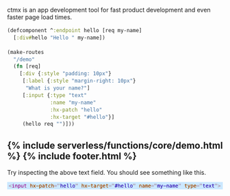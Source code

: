 ctmx is an app development tool for fast product development and even faster page load times.

```clojure
(defcomponent ^:endpoint hello [req my-name]
  [:div#hello "Hello " my-name])

(make-routes
  "/demo"
  (fn [req]
    [:div {:style "padding: 10px"}
     [:label {:style "margin-right: 10px"}
      "What is your name?"]
     [:input {:type "text"
              :name "my-name"
              :hx-patch "hello"
              :hx-target "#hello"}]
     (hello req "")]))

```
{% include serverless/functions/core/demo.html %}
{% include footer.html %}
---
Try inspecting the above text field.  You should see something like this.

![](inspect.png)
